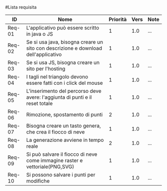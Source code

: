 #Lista requisita

|**ID**|**Nome**			|**Priorità**|**Vers**|**Note** |
|------|-------------|------------|--------|---------|
|Req-01|L'applicativo può essere scritto in java o JS|1|1.0|...|
|Req-02|Se si usa java, bisogna creare un sito con descrizione e download dell'applicativo|1|1.0|...|
|Req-03|Se si usa JS, bisogna creare un sito per l'hosting|1|1.0|...|
|Req-04|I tagli nel triangolo devono essere fatti con i click del mouse|1|1.0|...|
|Req-05|L'inserimento del percorso deve avere: l'aggiunta di punti e il reset totale|1|1.0|...|
|Req-06|Rimozione, spostamento di punti|2|1.0|...|
|Req-07|Bisogna creare un tasto genera, che crea il fiocco di neve|1|1.0|...|
|Req-08|La generazione avviene in tempo reale|2|1.0|...|
|Req-09|Si può salvare il fiocco di neve come immagine raster e vettoriale(PNG,SVG)|1|1.0|...|
|Req-10|Si possono salvare i punti per modifiche|1|1.0|...|
